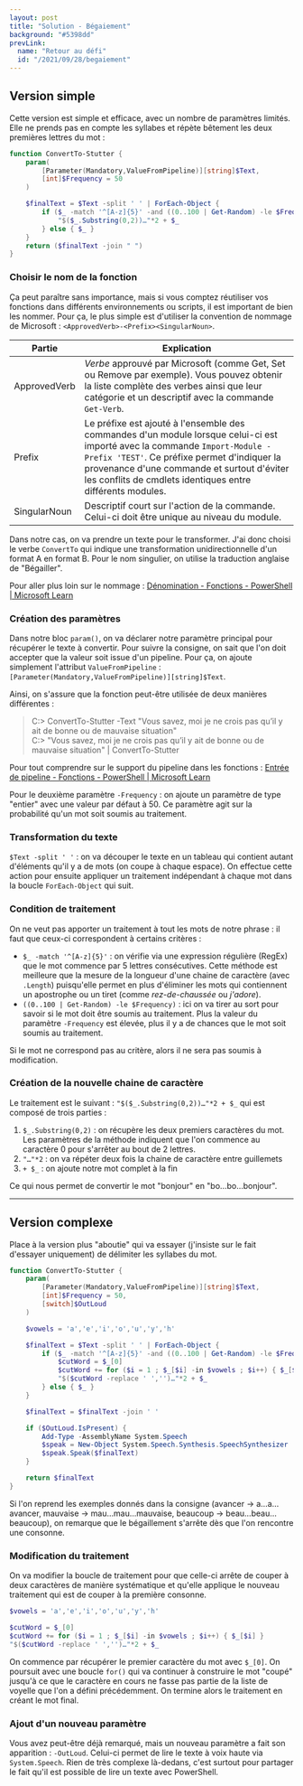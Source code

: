 ```yaml
---
layout: post
title: "Solution - Bégaiement"
background: "#5398dd"
prevLink:
  name: "Retour au défi"
  id: "/2021/09/28/begaiement"
---
```


## Version simple

Cette version est simple et efficace, avec un nombre de paramètres limités. Elle ne prends pas en compte les syllabes et répète bêtement les deux premières lettres du mot :

```powershell
function ConvertTo-Stutter {
    param(
        [Parameter(Mandatory,ValueFromPipeline)][string]$Text,
        [int]$Frequency = 50
    )

    $finalText = $Text -split ' ' | ForEach-Object {
        if ($_ -match '^[A-z]{5}' -and ((0..100 | Get-Random) -le $Frequency)) {
            "$($_.Substring(0,2))…"*2 + $_
        } else { $_ }
    }
    return ($finalText -join " ")
}
```

### Choisir le nom de la fonction

Ça peut paraître sans importance, mais si vous comptez réutiliser vos fonctions dans différents environnements ou scripts, il est important de bien les nommer. Pour ça, le plus simple est d'utiliser la convention de nommage de Microsoft : `<ApprovedVerb>-<Prefix><SingularNoun>`.

Partie | Explication
------ | -----------
ApprovedVerb | *Verbe* approuvé par Microsoft (comme Get, Set ou Remove par exemple). Vous pouvez obtenir la liste complète des verbes ainsi que leur catégorie et un descriptif avec la commande `Get-Verb`.
Prefix | Le préfixe est ajouté à l'ensemble des commandes d'un module lorsque celui-ci est importé avec la commande `Import-Module -Prefix 'TEST'`. Ce préfixe permet d'indiquer la provenance d'une commande et surtout d'éviter les conflits de cmdlets identiques entre différents modules.
SingularNoun | Descriptif court sur l'action de la commande. Celui-ci doit être unique au niveau du module.

Dans notre cas, on va prendre un texte pour le transformer. J'ai donc choisi le verbe `ConvertTo` qui indique une transformation unidirectionnelle d'un format A en format B. Pour le nom singulier, on utilise la traduction anglaise de "Bégailler".

Pour aller plus loin sur le nommage : [Dénomination - Fonctions - PowerShell \| Microsoft Learn](https://learn.microsoft.com/fr-fr/powershell/scripting/learn/ps101/09-functions?view=powershell-7.3#naming)

### Création des paramètres

Dans notre bloc `param()`, on va déclarer notre paramètre principal pour récupérer le texte à convertir. Pour suivre la consigne, on sait que l'on doit accepter que la valeur soit issue d'un pipeline. Pour ça, on ajoute simplement l'attribut `ValueFromPipeline` : `[Parameter(Mandatory,ValueFromPipeline)][string]$Text`.

Ainsi, on s'assure que la fonction peut-être utilisée de deux manières différentes :

> C:> ConvertTo-Stutter -Text "Vous savez, moi je ne crois pas qu’il y ait de bonne ou de mauvaise situation"\
> C:> "Vous savez, moi je ne crois pas qu’il y ait de bonne ou de mauvaise situation" | ConvertTo-Stutter

Pour tout comprendre sur le support du pipeline dans les fonctions : [Entrée de pipeline - Fonctions - PowerShell \| Microsoft Learn](https://learn.microsoft.com/fr-fr/powershell/scripting/learn/ps101/09-functions?view=powershell-7.3#pipeline-input)

Pour le deuxième paramètre `-Frequency` : on ajoute un paramètre de type "entier" avec une valeur par défaut à 50. Ce paramètre agit sur la probabilité qu'un mot soit soumis au traitement.

### Transformation du texte

`$Text -split ' '` : on va découper le texte en un tableau qui contient autant d'éléments qu'il y a de mots (on coupe à chaque espace). On effectue cette action pour ensuite appliquer un traitement indépendant à chaque mot dans la boucle `ForEach-Object` qui suit.

### Condition de traitement

On ne veut pas apporter un traitement à tout les mots de notre phrase : il faut que ceux-ci correspondent à certains critères :

- `$_ -match '^[A-z]{5}'` : on vérifie via une expression régulière (RegEx) que le mot commence par 5 lettres consécutives. Cette méthode est meilleure que la mesure de la longueur d'une chaine de caractère (avec `.Length`) puisqu'elle permet en plus d'éliminer les mots qui contiennent un apostrophe ou un tiret (comme *rez-de-chaussée* ou *j'adore*).
- `((0..100 | Get-Random) -le $Frequency)` : ici on va tirer au sort pour savoir si le mot doit être soumis au traitement. Plus la valeur du paramètre `-Frequency` est élevée, plus il y a de chances que le mot soit soumis au traitement.

Si le mot ne correspond pas au critère, alors il ne sera pas soumis à modification.

### Création de la nouvelle chaine de caractère

Le traitement est le suivant : `"$($_.Substring(0,2))…"*2 + $_` qui est composé de trois parties :

1. `$_.Substring(0,2)` : on récupère les deux premiers caractères du mot. Les paramètres de la méthode indiquent que l'on commence au caractère 0 pour s'arrêter au bout de 2 lettres.
2. `"…"*2` : on va répéter deux fois la chaine de caractère entre guillemets
3. `+ $_` : on ajoute notre mot complet à la fin

Ce qui nous permet de convertir le mot "bonjour" en "bo…bo…bonjour".

---

## Version complexe

Place à la version plus "aboutie" qui va essayer (j'insiste sur le fait d'essayer uniquement) de délimiter les syllabes du mot.

```powershell
function ConvertTo-Stutter {
    param(
        [Parameter(Mandatory,ValueFromPipeline)][string]$Text,
        [int]$Frequency = 50,
        [switch]$OutLoud
    )

    $vowels = 'a','e','i','o','u','y','h'

    $finalText = $Text -split ' ' | ForEach-Object {
        if ($_ -match '^[A-z]{5}' -and ((0..100 | Get-Random) -le $Frequency)) {
            $cutWord = $_[0]
            $cutWord += for ($i = 1 ; $_[$i] -in $vowels ; $i++) { $_[$i] }
            "$($cutWord -replace ' ','')…"*2 + $_
        } else { $_ }
    }

    $finalText = $finalText -join ' '

    if ($OutLoud.IsPresent) {
        Add-Type -AssemblyName System.Speech
        $speak = New-Object System.Speech.Synthesis.SpeechSynthesizer
        $speak.Speak($finalText)
    }

    return $finalText
}
```

Si l'on reprend les exemples donnés dans la consigne (avancer → a…a…avancer, mauvaise → mau…mau…mauvaise, beaucoup → beau…beau…beaucoup), on remarque que le bégaillement s'arrête dès que l'on rencontre une consonne.

### Modification du traitement

On va modifier la boucle de traitement pour que celle-ci arrête de couper à deux caractères de manière systématique et qu'elle applique le nouveau traitement qui est de couper à la première consonne.

```powershell
$vowels = 'a','e','i','o','u','y','h'

$cutWord = $_[0]
$cutWord += for ($i = 1 ; $_[$i] -in $vowels ; $i++) { $_[$i] }
"$($cutWord -replace ' ','')…"*2 + $_
```

On commence par récupérer le premier caractère du mot avec `$_[0]`. On poursuit avec une boucle `for()` qui va continuer à construire le mot "coupé" jusqu'à ce que le caractère en cours ne fasse pas partie de la liste de voyelle que l'on a défini précédemment. On termine alors le traitement en créant le mot final.

### Ajout d'un nouveau paramètre

Vous avez peut-être déjà remarqué, mais un nouveau paramètre a fait son apparition : `-OutLoud`. Celui-ci permet de lire le texte à voix haute via `System.Speech`. Rien de très complexe là-dedans, c'est surtout pour partager le fait qu'il est possible de lire un texte avec PowerShell.
